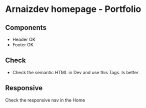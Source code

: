 # Arnaizdev homepage - Portfolio

## Components

- Header OK
- Footer OK

## Check

- Check the semantic HTML in Dev and use this Tags. Is better

## Responsive

Check the responsive nav in the Home
